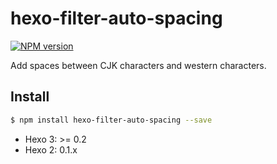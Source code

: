 # hexo-filter-auto-spacing

[![NPM version](https://badge.fury.io/js/hexo-filter-auto-spacing.svg)](http://badge.fury.io/js/hexo-filter-auto-spacing)

Add spaces between CJK characters and western characters.

## Install

``` bash
$ npm install hexo-filter-auto-spacing --save
```

- Hexo 3: >= 0.2
- Hexo 2: 0.1.x